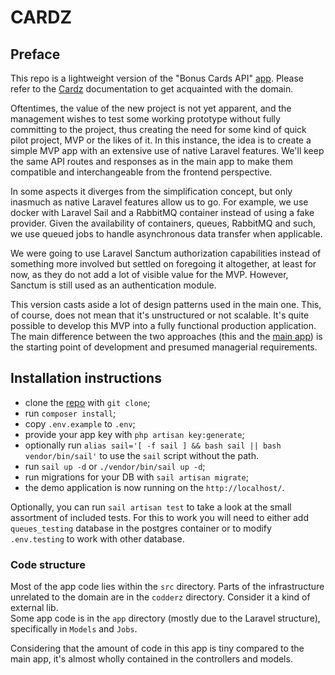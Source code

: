 # CARDZ

## Preface

This repo is a lightweight version of the "Bonus Cards API" [app](https://github.com/codderzcom/cardz). Please refer to
the [Cardz](https://github.com/codderzcom/cardz) documentation to get acquainted with the domain.

Oftentimes, the value of the new project is not yet apparent, and the management wishes to test some working prototype
without fully committing to the project, thus creating the need for some kind of quick pilot project, MVP or the likes
of it. In this instance, the idea is to create a simple MVP app with an extensive use of native Laravel features. We'll
keep the same API routes and responses as in the main app to make them compatible and interchangeable from the frontend
perspective.

In some aspects it diverges from the simplification concept, but only inasmuch as native Laravel features allow us to
go. For example, we use docker with Laravel Sail and a RabbitMQ container instead of using a fake provider. Given the
availability of containers, queues, RabbitMQ and such, we use queued jobs to handle asynchronous data transfer when
applicable.

We were going to use Laravel Sanctum authorization capabilities instead of something more involved but settled on
foregoing it altogether, at least for now, as they do not add a lot of visible value for the MVP. However, Sanctum is
still used as an authentication module.

This version casts aside a lot of design patterns used in the main one. This, of course, does not mean that it's
unstructured or not scalable. It's quite possible to develop this MVP into a fully functional production application.
The main difference between the two approaches (this and the [main app](https://github.com/codderzcom/cardz)) is the
starting point of development and presumed managerial requirements.

## Installation instructions

- clone the [repo](https://github.com/codderzcom/queues) with `git clone`;
- run `composer install`;
- copy `.env.example` to `.env`;
- provide your app key with `php artisan key:generate`;
- optionally run `alias sail='[ -f sail ] && bash sail || bash vendor/bin/sail'` to use the `sail` script without the
  path.
- run `sail up -d` or `./vendor/bin/sail up -d`;
- run migrations for your DB with `sail artisan migrate`;
- the demo application is now running on the `http://localhost/`.

Optionally, you can run `sail artisan test` to take a look at the small assortment of included tests. 
For this to work you will need to either add `queues_testing` database in the postgres container or to modify 
`.env.testing` to work with other database. 

### Code structure

Most of the app code lies within the `src` directory. Parts of the infrastructure unrelated to the domain are in
the `codderz` directory. Consider it a kind of external lib.   
Some app code is in the `app` directory (mostly due to the Laravel structure), specifically in `Models` and `Jobs`.

Considering that the amount of code in this app is tiny compared to the main app, it's almost wholly contained in the
controllers and models.
